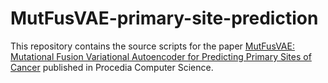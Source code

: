 # MutFusVAE-primary-site-prediction

This repository contains the source scripts for the paper [MutFusVAE: Mutational Fusion Variational Autoencoder for Predicting Primary Sites of Cancer](https://www.sciencedirect.com/science/article/pii/S1877050923009316) published in Procedia Computer Science.
